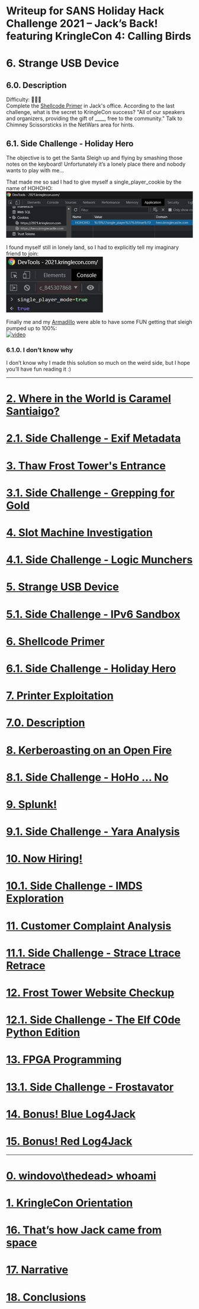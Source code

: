 # Writeup for SANS Holiday Hack Challenge 2021 – Jack’s Back! featuring KringleCon 4: Calling Birds
# 6. Strange USB Device
## 6.0. Description
Difficulty: :christmas_tree::christmas_tree::christmas_tree:   
Complete the [Shellcode Primer](https://tracer.kringlecastle.com/) in Jack's office. According to the last challenge, what is the secret to KringleCon success? "All of our speakers and organizers, providing the gift of ____, free to the community." Talk to Chimney Scissorsticks in the NetWars area for hints.

## 6.1. Side Challenge - Holiday Hero
The objective is to get the Santa Sleigh up and flying by smashing those notes on the keyboard!
Unfortunately it’s a lonely place there and nobody wants to play with me…

That made me so sad I had to give myself a single_player_cookie by the name of HOHOHO:  
![hohoho](HOHOHO_cookie.PNG)

I found myself still in lonely land, so I had to explicitly tell my imaginary friend to join:  
![single_player](single_player.PNG)

Finally me and my [Armadillo](https://it.wikipedia.org/wiki/Armadillo_(Zerocalcare)) were able to have some FUN getting that sleigh pumped up to 100%:  
[![video](video-360p.gif)](video_360p.mp4)

### 6.1.0. I don’t know why
I don’t know why I made this solution so much on the weird side, but I hope you’ll have fun reading it :)

---
# [2. Where in the World is Caramel Santiaigo?](README.md)
# [2.1. Side Challenge - Exif Metadata](README.md)
# [3. Thaw Frost Tower's Entrance](README.md)
# [3.1. Side Challenge - Grepping for Gold](README.md)
# [4. Slot Machine Investigation](README.md)
# [4.1. Side Challenge - Logic Munchers](README.md)
# [5. Strange USB Device](README.md)
# [5.1. Side Challenge - IPv6 Sandbox](README.md)
# [6. Shellcode Primer](README.md)
# [6.1. Side Challenge - Holiday Hero](README.md)
# [7. Printer Exploitation](README.md)
# [7.0. Description](README.md)
# [8. Kerberoasting on an Open Fire](README.md)
# [8.1. Side Challenge - HoHo … No](README.md)
# [9. Splunk!](README.md)
# [9.1. Side Challenge - Yara Analysis](README.md)
# [10. Now Hiring!](README.md)
# [10.1. Side Challenge - IMDS Exploration](README.md)
# [11. Customer Complaint Analysis](README.md)
# [11.1. Side Challenge - Strace Ltrace Retrace](README.md)
# [12. Frost Tower Website Checkup](README.md)
# [12.1. Side Challenge - The Elf C0de Python Edition](README.md)
# [13. FPGA Programming](README.md)
# [13.1. Side Challenge - Frostavator](README.md)
# [14. Bonus! Blue Log4Jack](README.md)
# [15. Bonus! Red Log4Jack](README.md)
---
# [0. windovo\\thedead> whoami](../README.md)
# [1. KringleCon Orientation](01.%20KringleCon%20Orientation/README.md)
# [16. That’s how Jack came from space](../README.md#16-thats-how-jack-came-from-space)
# [17. Narrative](../README.md#17-narrative)
# [18. Conclusions](../README.md#18-conclusions)